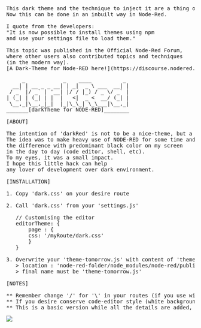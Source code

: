 <pre>
This dark theme and the technique to inject it are a thing of the past.
Now this can be done in an inbuilt way in Node-Red.

I quote from the developers:
"It is now possible to install themes using npm
and use your settings file to load them."

This topic was published in the Official Node-Red Forum,
where other users also contributed topics and techniques
(in the modern way).
[A Dark-Theme for Node-RED here!](https://discourse.nodered.org/t/a-dark-theme-for-node-red-here)
</pre>
<pre>
     _            _    ____          _
  __| | __ _ _ __| | _|  _ \ ___  __| |
 / _` |/ _` | '__| |/ / |_) / _ \/ _` |
| (_| | (_| | |  |   <|  _ <  __/ (_| |
 \__,_|\__,_|_|  |_|\_\_| \_\___|\__,_|
_______[darkTheme for NODE-RED]________

[ABOUT]
    
The intention of 'darkRed' is not to be a nice-theme, but a practical-theme.
The idea was to make heavy use of NODE-RED for some time and feel
the difference with predominant black color on my screen
in the day to day (code editor, shell, etc).
To my eyes, it was a small impact.
I hope this little hack can help
any lover of development over dark environment.

[INSTALLATION]
   
1. Copy 'dark.css' on your desire route

2. Call 'dark.css' from your 'settings.js'

   // Customising the editor
   editorTheme: {
       page : {
       css: '/myRoute/dark.css'
       } 
   }

3. Overwrite your 'theme-tomorrow.js' with content of 'theme-tomorrow-mod.js'
   > location : 'node-red-folder/node_modules/node-red/public/vendor/ace/theme-tomorrow.js'
   > final name must be 'theme-tomorrow.js'

[NOTES]

** Remember change '/' for '\' in your routes (if you use windows os)
** If you desire conserve code-editor style (white background, etc) simply omit step 3.
** This is a basic version while all the details are added, I'm sorry.
</pre>
<img src="./screenshot_darkred.png">  

